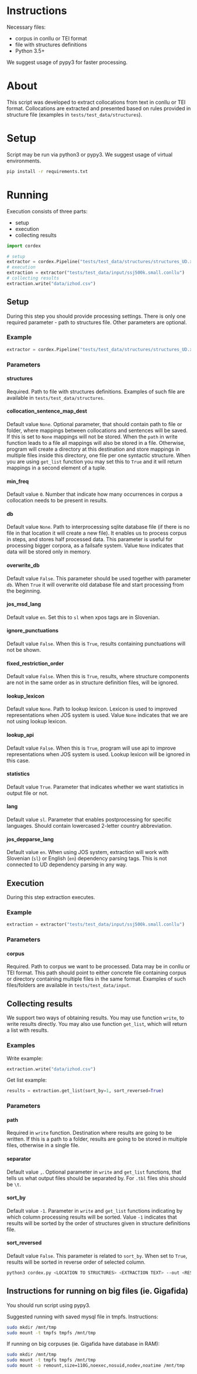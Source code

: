# Instructions

Necessary files:

* corpus in conllu or TEI format
* file with structures definitions
* Python 3.5+

We suggest usage of pypy3 for faster processing.

# About

This script was developed to extract collocations from text in conllu or TEI format. Collocations are extracted and presented based on rules provided in structure file (examples in `tests/test_data/structures`).

# Setup

Script may be run via python3 or pypy3. We suggest usage of virtual environments.

```bash
pip install -r requirements.txt
```


# Running

Execution consists of three parts:
* setup
* execution
* collecting results

```python
import cordex

# setup
extractor = cordex.Pipeline("tests/test_data/structures/structures_UD.xml")
# execution
extraction = extractor("tests/test_data/input/ssj500k.small.conllu")
# collecting results
extraction.write("data/izhod.csv")
```

## Setup
During this step you should provide processing settings. There is only one required parameter - path to structures file. Other parameters are optional.

### Example

```python
extractor = cordex.Pipeline("tests/test_data/structures/structures_UD.xml", statistics=False)
```

### Parameters

#### structures
Required. Path to file with structures definitions. Examples of such file are available in `tests/test_data/structures`.

#### collocation_sentence_map_dest
Default value `None`. Optional parameter, that should contain path to file or folder, where mappings between collocations and sentences will be saved. If this is set to `None` mappings will not be stored. When the `path` in write function leads to a file all mappings will also be stored in a file. Otherwise, program will create a directory at this destination and store mappings in multiple files inside this directory, one file per one syntactic structure. When you are using `get_list` function you may set this to `True` and it will return mappings in a second element of a tuple.

#### min_freq
Default value `0`. Number that indicate how many occurrences in corpus a collocation needs to be present in results.

#### db
Default value `None`. Path to interprocessing sqlite database file (if there is no file in that location it will create a new file). It enables us to process corpus in steps, and stores half processed data. This parameter is useful for processing bigger corpora, as a failsafe system. Value `None` indicates that data will be stored only in memory.

#### overwrite_db
Default value `False`. This parameter should be used together with parameter `db`. When `True` it will overwrite old database file and start processing from the beginning. 

#### jos_msd_lang
Default value `en`. Set this to `sl` when xpos tags are in Slovenian.

#### ignore_punctuations
Default value `False`. When this is `True`, results containing punctuations will not be shown.

#### fixed_restriction_order
Default value `False`. When this is `True`, results, where structure components are not in the same order as in structure definition files, will be ignored.

#### lookup_lexicon
Default value `None`. Path to lookup lexicon. Lexicon is used to improved representations when JOS system is used. Value `None` indicates that we are not using lookup lexicon.

#### lookup_api
Default value `False`. When this is `True`, program will use api to improve representations when JOS system is used. Lookup lexicon will be ignored in this case.

#### statistics
Default value `True`. Parameter that indicates whether we want statistics in output file or not.

#### lang
Default value `sl`. Parameter that enables postprocessing for specific languages. Should contain lowercased 2-letter country abbreviation. 

#### jos_depparse_lang
Default value `en`. When using JOS system, extraction will work with Slovenian (`sl`) or English (`en`) dependency parsing tags. This is not connected to UD dependency parsing in any way. 

## Execution
During this step extraction executes.

### Example

```python
extraction = extractor("tests/test_data/input/ssj500k.small.conllu")
```

### Parameters

#### corpus
Required. Path to corpus we want to be processed. Data may be in conllu or TEI format. This path should point to either concrete file containing corpus or directory containing multiple files in the same format. Examples of such files/folders are available in `tests/test_data/input`.

## Collecting results
We support two ways of obtaining results. You may use function `write`, to write results directly. You may also use function `get_list`, which will return a list with results.

### Examples

Write example:
```python
extraction.write("data/izhod.csv")
```

Get list example:
```python
results = extraction.get_list(sort_by=1, sort_reversed=True)
```

### Parameters

#### path
Required in `write` function. Destination where results are going to be written. If this is a path to a folder, results are going to be stored in multiple files, otherwise in a single file.

#### separator
Default value `,`. Optional parameter in `write` and `get_list` functions, that tells us what output files should be separated by. For `.tbl` files shis should be `\t`.

#### sort_by
Default value `-1`. Parameter in `write` and `get_list` functions indicating by which column processing results will be sorted. Value `-1` indicates that results will be sorted by the order of structures given in structure definitions file.

#### sort_reversed
Default value `False`. This parameter is related to `sort_by`. When set to `True`, results will be sorted in reverse order of selected column.



```bash
python3 cordex.py <LOCATION TO STRUCTURES> <EXTRACTION TEXT> --out <RESULTS FILE>
```

## Instructions for running on big files (ie. Gigafida)

You should run script using pypy3.

Suggested running with saved mysql file in tmpfs. Instructions:

```bash
sudo mkdir /mnt/tmp
sudo mount -t tmpfs tmpfs /mnt/tmp
```

If running on big corpuses (ie. Gigafida have database in RAM):
```bash
sudo mkdir /mnt/tmp
sudo mount -t tmpfs tmpfs /mnt/tmp
sudo mount -o remount,size=110G,noexec,nosuid,nodev,noatime /mnt/tmp
```